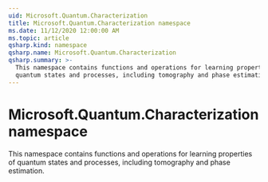 ```yaml
---
uid: Microsoft.Quantum.Characterization
title: Microsoft.Quantum.Characterization namespace
ms.date: 11/12/2020 12:00:00 AM
ms.topic: article
qsharp.kind: namespace
qsharp.name: Microsoft.Quantum.Characterization
qsharp.summary: >-
  This namespace contains functions and operations for learning properties of
  quantum states and processes, including tomography and phase estimation.
---
```


# Microsoft.Quantum.Characterization namespace

This namespace contains functions and operations for learning properties ofquantum states and processes, including tomography and phase estimation.

